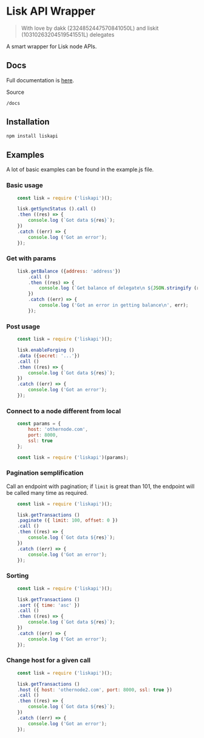 # Lisk API Wrapper
> With love by dakk (2324852447570841050L) and liskit (10310263204519541551L) delegates

A smart wrapper for Lisk node APIs.

## Docs
Full documentation is [here](https://andreafspeziale.github.io/liskapi/).

Source

    /docs

## Installation

```bash
npm install liskapi
```

## Examples
A lot of basic examples can be found in the example.js file.

### Basic usage

```javascript
    const lisk = require ('liskapi')();

    lisk.getSyncStatus ().call ()
    .then ((res) => {
        console.log (`Got data ${res}`);
    })
    .catch ((err) => {
        console.log ('Got an error');
    });
```

### Get with params

```javascript
    lisk.getBalance ({address: 'address'})
        .call ()
        .then ((res) => {
            console.log (`Get balance of delegate\n ${JSON.stringify (res)}`);
        })
        .catch ((err) => {
            console.log ('Got an error in getting balance\n', err);
        });
```

### Post usage

```javascript
    const lisk = require ('liskapi')();

    lisk.enableForging ()
    .data ({secret: '...'})
    .call ()
    .then ((res) => {
        console.log (`Got data ${res}`);
    })
    .catch ((err) => {
        console.log ('Got an error');
    });
```


### Connect to a node different from local

```javascript
    const params = {
        host: 'othernode.com',
        port: 8000,
        ssl: true
    };

    const lisk = require ('liskapi')(params);
```


### Pagination semplification

Call an endpoint with pagination; if `limit` is great than 101, the endpoint will
be called many time as required.

```javascript
    const lisk = require ('liskapi')();

    lisk.getTransactions ()
    .paginate ({ limit: 100, offset: 0 })
    .call ()
    .then ((res) => {
        console.log (`Got data ${res}`);
    })
    .catch ((err) => {
        console.log ('Got an error');
    });
```



### Sorting

```javascript
    const lisk = require ('liskapi')();

    lisk.getTransactions ()
    .sort ({ time: 'asc' })
    .call ()
    .then ((res) => {
        console.log (`Got data ${res}`);
    })
    .catch ((err) => {
        console.log ('Got an error');
    });
```



### Change host for a given call

```javascript
    const lisk = require ('liskapi')();

    lisk.getTransactions ()
    .host ({ host: 'othernode2.com', port: 8000, ssl: true })
    .call ()
    .then ((res) => {
        console.log (`Got data ${res}`);
    })
    .catch ((err) => {
        console.log ('Got an error');
    });
```

